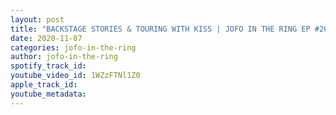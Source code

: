 ```yaml
---
layout: post
title: "BACKSTAGE STORIES & TOURING WITH KISS | JOFO IN THE RING EP #26 HIGHLIGHTS"
date: 2020-11-07
categories: jofo-in-the-ring
author: jofo-in-the-ring
spotify_track_id: 
youtube_video_id: 1WZzFTNl1Z0
apple_track_id: 
youtube_metadata: 
---
```

